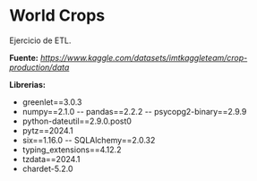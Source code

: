 # World Crops

Ejercicio de ETL. 

**Fuente:** 
_https://www.kaggle.com/datasets/imtkaggleteam/crop-production/data_

**Librerias:**
- greenlet==3.0.3
- numpy==2.1.0
-- pandas==2.2.2
-- psycopg2-binary==2.9.9
- python-dateutil==2.9.0.post0
- pytz==2024.1
- six==1.16.0
-- SQLAlchemy==2.0.32
- typing_extensions==4.12.2
- tzdata==2024.1
- chardet-5.2.0